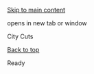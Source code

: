 [Skip to main content](https://www.pittsburghpa.gov/Resident-Services/A-Z-Frequently-Visited/City-Cuts#main-content)

opens in new tab or window

City Cuts

[Back to top](https://www.pittsburghpa.gov/Resident-Services/A-Z-Frequently-Visited/City-Cuts#body-top)

Ready
